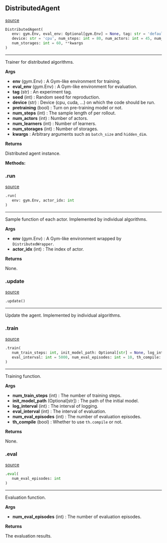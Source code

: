 #


## DistributedAgent
[source](https://github.com/RLE-Foundation/rllte/blob/main/rllte/common/prototype/distributed_agent.py/#L43)
```python 
DistributedAgent(
   env: gym.Env, eval_env: Optional[gym.Env] = None, tag: str = 'default', seed: int = 1,
   device: str = 'cpu', num_steps: int = 80, num_actors: int = 45, num_learners: int = 4,
   num_storages: int = 60, **kwargs
)
```


---
Trainer for distributed algorithms.


**Args**

* **env** (gym.Env) : A Gym-like environment for training.
* **eval_env** (gym.Env) : A Gym-like environment for evaluation.
* **tag** (str) : An experiment tag.
* **seed** (int) : Random seed for reproduction.
* **device** (str) : Device (cpu, cuda, ...) on which the code should be run.
* **pretraining** (bool) : Turn on pre-training model or not.
* **num_steps** (int) : The sample length of per rollout.
* **num_actors** (int) : Number of actors.
* **num_learners** (int) : Number of learners.
* **num_storages** (int) : Number of storages.
* **kwargs**  : Arbitrary arguments such as `batch_size` and `hidden_dim`.


**Returns**

Distributed agent instance.


**Methods:**


### .run
[source](https://github.com/RLE-Foundation/rllte/blob/main/rllte/common/prototype/distributed_agent.py/#L110)
```python
.run(
   env: gym.Env, actor_idx: int
)
```

---
Sample function of each actor. Implemented by individual algorithms.


**Args**

* **env** (gym.Env) : A Gym-like environment wrapped by `DistributedWrapper`.
* **actor_idx** (int) : The index of actor.


**Returns**

None.

### .update
[source](https://github.com/RLE-Foundation/rllte/blob/main/rllte/common/prototype/distributed_agent.py/#L152)
```python
.update()
```

---
Update the agent. Implemented by individual algorithms.

### .train
[source](https://github.com/RLE-Foundation/rllte/blob/main/rllte/common/prototype/distributed_agent.py/#L156)
```python
.train(
   num_train_steps: int, init_model_path: Optional[str] = None, log_interval: int = 1,
   eval_interval: int = 5000, num_eval_episodes: int = 10, th_compile: bool = False
)
```

---
Training function.


**Args**

* **num_train_steps** (int) : The number of training steps.
* **init_model_path** (Optional[str]) : The path of the initial model.
* **log_interval** (int) : The interval of logging.
* **eval_interval** (int) : The interval of evaluation.
* **num_eval_episodes** (int) : The number of evaluation episodes.
* **th_compile** (bool) : Whether to use `th.compile` or not.


**Returns**

None.

### .eval
[source](https://github.com/RLE-Foundation/rllte/blob/main/rllte/common/prototype/distributed_agent.py/#L281)
```python
.eval(
   num_eval_episodes: int
)
```

---
Evaluation function.


**Args**

* **num_eval_episodes** (int) : The number of evaluation episodes.


**Returns**

The evaluation results.
